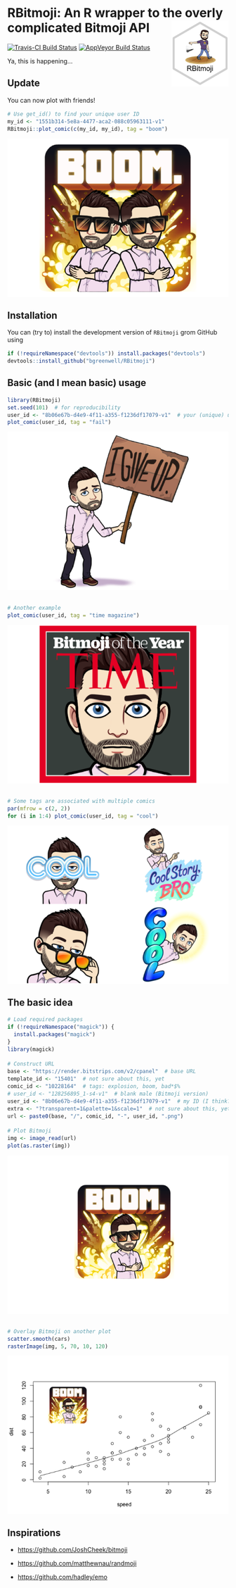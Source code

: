 # RBitmoji: An R wrapper to the overly complicated Bitmoji API <img src="tools/RBitmoji-logo.png" align="right" width="130" height="150" />

[![Travis-CI Build
Status](https://travis-ci.org/bgreenwell/RBitmoji.svg?branch=master)](https://travis-ci.org/bgreenwell/RBitmoji)
[![AppVeyor Build
Status](https://ci.appveyor.com/api/projects/status/github/bgreenwell/RBitmoji?branch=master&svg=true)](https://ci.appveyor.com/project/bgreenwell/RBitmoji)

Ya, this is happening…

## Update

You can now plot with friends\!

``` r
# Use get_id() to find your unique user ID
my_id <- "1551b314-5e8a-4477-aca2-088c05963111-v1"
RBitmoji::plot_comic(c(my_id, my_id), tag = "boom")
```

<img src="tools/README-unnamed-chunk-1-1.png" style="display: block; margin: auto;" />

## Installation

You can (try to) install the development version of `RBitmoji` grom
GitHub using

``` r
if (!requireNamespace("devtools")) install.packages("devtools")
devtools::install_github("bgreenwell/RBitmoji")
```

## Basic (and I mean basic) usage

``` r
library(RBitmoji)
set.seed(101)  # for reproducibility
user_id <- "8b06e67b-d4e9-4f11-a355-f1236df17079-v1"  # your (unique) user ID
plot_comic(user_id, tag = "fail")
```

<img src="tools/README-unnamed-chunk-3-1.png" style="display: block; margin: auto;" />

``` r

# Another example
plot_comic(user_id, tag = "time magazine")
```

<img src="tools/README-unnamed-chunk-3-2.png" style="display: block; margin: auto;" />

``` r

# Some tags are associated with multiple comics
par(mfrow = c(2, 2))
for (i in 1:4) plot_comic(user_id, tag = "cool")
```

<img src="tools/README-unnamed-chunk-3-3.png" style="display: block; margin: auto;" />

## The basic idea

``` r
# Load required packages
if (!requireNamespace("magick")) {
  install.packages("magick")
}
library(magick)

# Construct URL
base <- "https://render.bitstrips.com/v2/cpanel"  # base URL
template_id <- "15401"  # not sure about this, yet
comic_id <- "10228164"  # tags: explosion, boom, bad*$%
# user_id <- "128256895_1-s4-v1"  # blank male (Bitmoji version)
user_id <- "8b06e67b-d4e9-4f11-a355-f1236df17079-v1"  # my ID (I think?)
extra <- "?transparent=1&palette=1&scale=1"  # not sure about this, yet
url <- paste0(base, "/", comic_id, "-", user_id, ".png")

# Plot Bitmoji
img <- image_read(url)
plot(as.raster(img))
```

<img src="tools/README-unnamed-chunk-4-1.png" style="display: block; margin: auto;" />

``` r

# Overlay Bitmoji on another plot
scatter.smooth(cars)
rasterImage(img, 5, 70, 10, 120)
```

<img src="tools/README-unnamed-chunk-4-2.png" style="display: block; margin: auto;" />

## Inspirations

  - <https://github.com/JoshCheek/bitmoji>

  - <https://github.com/matthewnau/randmoji>

  - <https://github.com/hadley/emo>
